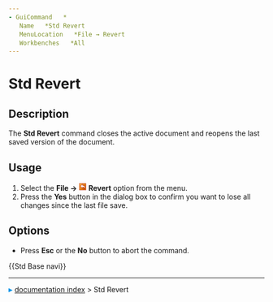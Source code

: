 ```yaml
---
- GuiCommand   *
   Name   *Std Revert
   MenuLocation   *File → Revert
   Workbenches   *All
---
```


# Std Revert

## Description

The **Std Revert** command closes the active document and reopens the last saved version of the document.

## Usage

1.  Select the **File → <img src="images/Std_Revert.svg" width=16px> Revert** option from the menu.
2.  Press the **Yes** button in the dialog box to confirm you want to lose all changes since the last file save.

## Options

-   Press **Esc** or the **No** button to abort the command.




 {{Std Base navi}}



---
![](images/Right_arrow.png) [documentation index](../README.md) > Std Revert
